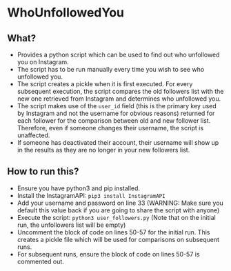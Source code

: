 # WhoUnfollowedYou
## What?
- Provides a python script which can be used to find out who unfollowed you on Instagram.
- The script has to be run manually every time you wish to see who unfollowed you.
- The script creates a pickle when it is first executed. For every subsequent execution, the script compares the old followers list with the new one retrieved from Instagram and determines who unfollowed you.
- The script makes use of the ```user_id``` field (this is the primary key used by Instagram and not the username for obvious reasons) returned for each follower for the comparison between old and new follower list. Therefore, even if someone changes their username, the script is unaffected.
- If someone has deactivated their account, their username will show up in the results as they are no longer in your new followers list.

## How to run this?
- Ensure you have python3 and pip installed.
- Install the InstagramAPI:
  ```pip3 install InstagramAPI```
- Add your username and password on line 33 (WARNING: Make sure you default this value back if you are going to share the script with anyone)
- Execute the script: ```python3 user_followers.py``` (Note that on the initial run, the unfollowers list will be empty)
- Uncomment the block of code on lines 50-57 for the initial run. This creates a pickle file which will be used for comparisons on subsequent runs.
- For subsequent runs, ensure the block of code on lines 50-57 is commented out.
